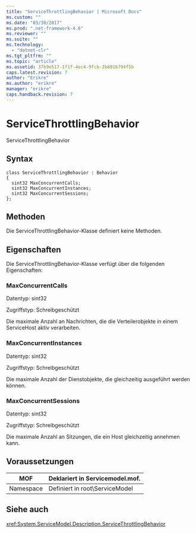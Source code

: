 ```yaml
---
title: "ServiceThrottlingBehavior | Microsoft Docs"
ms.custom: ""
ms.date: "03/30/2017"
ms.prod: ".net-framework-4.6"
ms.reviewer: ""
ms.suite: ""
ms.technology: 
  - "dotnet-clr"
ms.tgt_pltfrm: ""
ms.topic: "article"
ms.assetid: 37b9e517-1f1f-4ec4-9fcb-2b8016794f5b
caps.latest.revision: 7
author: "Erikre"
ms.author: "erikre"
manager: "erikre"
caps.handback.revision: 7
---
```

# ServiceThrottlingBehavior
ServiceThrottlingBehavior  
  
## Syntax  
  
```  
class ServiceThrottlingBehavior : Behavior  
{  
  sint32 MaxConcurrentCalls;  
  sint32 MaxConcurrentInstances;  
  sint32 MaxConcurrentSessions;  
};  
```  
  
## Methoden  
 Die ServiceThrottlingBehavior\-Klasse definiert keine Methoden.  
  
## Eigenschaften  
 Die ServiceThrottlingBehavior\-Klasse verfügt über die folgenden Eigenschaften:  
  
### MaxConcurrentCalls  
 Datentyp: sint32  
  
 Zugriffstyp: Schreibgeschützt  
  
 Die maximale Anzahl an Nachrichten, die die Verteilerobjekte in einem ServiceHost aktiv verarbeiten.  
  
### MaxConcurrentInstances  
 Datentyp: sint32  
  
 Zugriffstyp: Schreibgeschützt  
  
 Die maximale Anzahl der Dienstobjekte, die gleichzeitig ausgeführt werden können.  
  
### MaxConcurrentSessions  
 Datentyp: sint32  
  
 Zugriffstyp: Schreibgeschützt  
  
 Die maximale Anzahl an Sitzungen, die ein Host gleichzeitig annehmen kann.  
  
## Voraussetzungen  
  
|MOF|Deklariert in Servicemodel.mof.|  
|---------|-------------------------------------|  
|Namespace|Definiert in root\\ServiceModel|  
  
## Siehe auch  
 <xref:System.ServiceModel.Description.ServiceThrottlingBehavior>